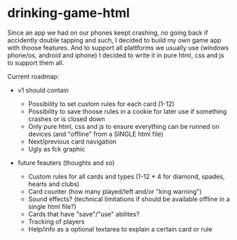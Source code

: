 drinking-game-html
==================

Since an app we had on our phones keept crashing, no going back if accidently double tapping and such, I decided to build my own game app with thoose features.
And to support all plattforms we usually use (windows phone/os, android and iphone) I decided to write it in pure html, css and js to support them all.


Current roadmap:

  - v1 should contain
    - Possibility to set custom rules for each card (1-12)
    - Possibility to save thoose rules in a cookie for later use if something crashes or is closed down
    - Only pure html, css and js to ensure everything can be runned on devices (and "offline" from a SINGLE html file)
    - Next/previous card navigation
    - Ugly as fck graphic
    
  - future feauters (thoughts and so)
    - Custom rules for all cards and types (1-12 * 4 for diamond, spades, hearts and clubs)
    - Card counter (how many played/left and/or "king warning")
    - Sound effects? (technical limitations if should be available offline in a single html file?)
    - Cards that have "save"/"use" abilites?
    - Tracking of players
    - Help/info as a optional textarea to explain a certain card or rule
